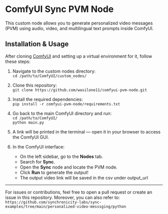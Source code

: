 # ComfyUI Sync PVM Node

This custom node allows you to generate personalized video messages (PVM) using audio, video, and multilingual text prompts inside ComfyUI.

## Installation & Usage

After cloning [ComfyUI](https://github.com/comfyanonymous/ComfyUI) and setting up a virtual environment for it, follow these steps:

1. Navigate to the custom nodes directory:  
   `cd /path/to/ComfyUI/custom_nodes/`

2. Clone this repository:  
   `git clone https://github.com/wasilone11/comfyui-pvm-node.git`

3. Install the required dependencies:  
   `pip install -r comfyui-pvm-node/requirements.txt`

4. Go back to the main ComfyUI directory and run:  
   `cd /path/to/ComfyUI/`  
   `python main.py`

5. A link will be printed in the terminal — open it in your browser to access the ComfyUI GUI.

6. In the ComfyUI interface:  
   - On the left sidebar, go to the **Nodes** tab.  
   - Search for **Sync**.  
   - Open the **Sync** node and locate the PVM node.  
   - Click **Run** to generate the output!
   - The output video link will be saved in the csv under output_url

---

For issues or contributions, feel free to open a pull request or create an issue in this repository. Moreover, you can also refer to: `https://github.com/synchronicity-labs/sync-examples/tree/main/personalized-video-messsging/python`

